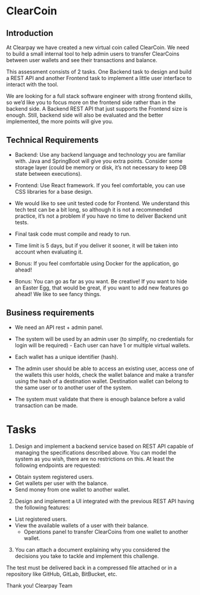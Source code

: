 # ClearCoin

## Introduction
At Clearpay we have created a new virtual coin called ClearCoin. We need to build a small internal tool to help admin users to transfer ClearCoins between user wallets and see their transactions and balance.

This assessment consists of 2 tasks. One Backend task to design and build a REST API and another Frontend task to implement a little user interface to interact with the tool.

We are looking for a full stack software engineer with strong frontend skills, so we’d like you to focus more on the frontend side rather than in the backend side. A Backend REST API that just supports the Frontend size is enough. Still, backend side will also be evaluated and the better implemented, the more points will give you.

## Technical Requirements
- Backend: Use any backend language and technology you are familiar with. Java and SpringBoot will give you extra points. Consider some storage layer (could be memory or disk, it’s not necessary to keep DB state between executions).

- Frontend: Use React framework. If you feel comfortable, you can use CSS libraries for a base design.

- We would like to see unit tested code for Frontend. We understand this tech test can be a bit long, so although it is not a recommended practice, it’s not a problem if you have no time to deliver Backend unit tests.

- Final task code must compile and ready to run.

- Time limit is 5 days, but if you deliver it sooner, it will be taken into account when evaluating it.

- Bonus: If you feel comfortable using Docker for the application, go ahead!

- Bonus: You can go as far as you want. Be creative! If you want to hide an Easter Egg, that would be great, if you want to add new features go ahead! We like to see fancy things.

## Business requirements
- We need an API rest + admin panel.

- The system will be used by an admin user (to simplify, no credentials for login will be required) - Each user can have 1 or multiple virtual wallets.

- Each wallet has a unique identifier (hash).

- The admin user should be able to access an existing user, access one of the wallets this user holds, check the wallet balance and make a transfer using the hash of a destination wallet. Destination wallet can belong to the same user or to another user of the system.

- The system must validate that there is enough balance before a valid transaction can be made.

# Tasks
1) Design and implement a backend service based on REST API capable of managing the specifications described above. You can model the system as you wish, there are no restrictions on this.
At least the following endpoints are requested:
  - Obtain system registered users.
  - Get wallets per user with the balance.
  - Send money from one wallet to another wallet.
2) Design and implement a UI integrated with the previous REST API having the following features:
  - List registered users.
  - View the available wallets of a user with their balance.
    - Operations panel to transfer ClearCoins from one wallet to another wallet.
3) You can attach a document explaining why you considered the decisions you take to tackle and
implement this challenge.

The test must be delivered back in a compressed file attached or in a repository like GitHub, GitLab, BitBucket, etc.

Thank you! Clearpay Team